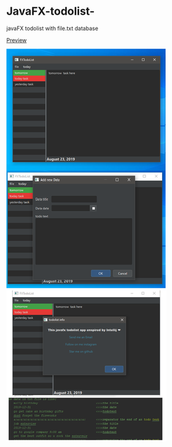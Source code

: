 # JavaFX-todolist-
javaFX todolist with file.txt database 


[Preview](https://youtu.be/paTo-gPXmR4)





![Alt text](https://github.com/abdeelmadjid/javaFx-todolist/blob/master/img.bmp?raw=true "screenshots")

